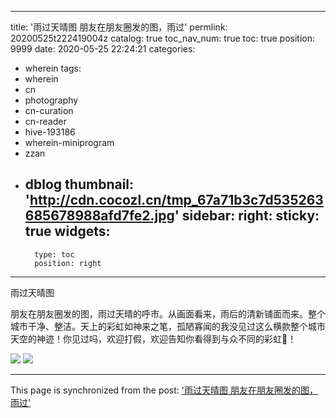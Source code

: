 
---
title: '雨过天晴图 朋友在朋友圈发的图，雨过'
permlink: 20200525t222419004z
catalog: true
toc_nav_num: true
toc: true
position: 9999
date: 2020-05-25 22:24:21
categories:
- wherein
tags:
- wherein
- cn
- photography
- cn-curation
- cn-reader
- hive-193186
- wherein-miniprogram
- zzan
- dblog
thumbnail: 'http://cdn.cocozl.cn/tmp_67a71b3c7d535263685678988afd7fe2.jpg'
sidebar:
    right:
        sticky: true
widgets:
    -
        type: toc
        position: right
---


雨过天晴图 

朋友在朋友圈发的图，雨过天晴的呼市。从画面看来，雨后的清新铺面而来。整个城市干净、整洁。天上的彩虹如神来之笔，孤陋寡闻的我没见过这么横款整个城市天空的神迹！你见过吗，欢迎打假，欢迎告知你看得到与众不同的彩虹🌈！

<img src="http://cdn.cocozl.cn/tmp_67a71b3c7d535263685678988afd7fe2.jpg" />

<img src="http://cdn.cocozl.cn/tmp_c00e688e58d3e33b7f3e0a4af33696fd.jpg" />

- - -

This page is synchronized from the post: ['雨过天晴图 朋友在朋友圈发的图，雨过'](https://steemit.com/@m18207319997/20200525t222419004z)
